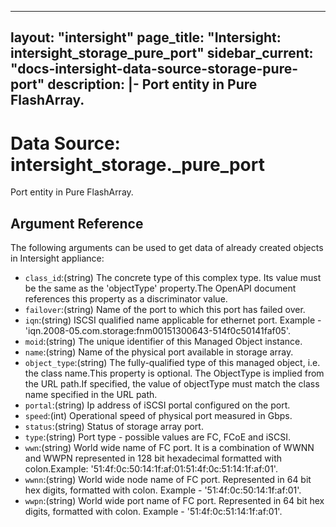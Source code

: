 
---
layout: "intersight"
page_title: "Intersight: intersight_storage_pure_port"
sidebar_current: "docs-intersight-data-source-storage-pure-port"
description: |-
Port entity in Pure FlashArray.
---

# Data Source: intersight_storage._pure_port
Port entity in Pure FlashArray.
## Argument Reference
The following arguments can be used to get data of already created objects in Intersight appliance:
* `class_id`:(string) The concrete type of this complex type. Its value must be the same as the 'objectType' property.The OpenAPI document references this property as a discriminator value. 
* `failover`:(string) Name of the port to which this port has failed over. 
* `iqn`:(string) ISCSI qualified name applicable for ethernet port. Example - 'iqn.2008-05.com.storage:fnm00151300643-514f0c50141faf05'. 
* `moid`:(string) The unique identifier of this Managed Object instance. 
* `name`:(string) Name of the physical port available in storage array. 
* `object_type`:(string) The fully-qualified type of this managed object, i.e. the class name.This property is optional. The ObjectType is implied from the URL path.If specified, the value of objectType must match the class name specified in the URL path. 
* `portal`:(string) Ip address of iSCSI portal configured on the port. 
* `speed`:(int) Operational speed of physical port measured in Gbps. 
* `status`:(string) Status of storage array port. 
* `type`:(string) Port type - possible values are FC, FCoE and iSCSI. 
* `wwn`:(string) World wide name of FC port. It is a combination of WWNN and WWPN represented in 128 bit hexadecimal formatted with colon.Example: '51:4f:0c:50:14:1f:af:01:51:4f:0c:51:14:1f:af:01'. 
* `wwnn`:(string) World wide node name of FC port. Represented in 64 bit hex digits, formatted with colon. Example - '51:4f:0c:50:14:1f:af:01'. 
* `wwpn`:(string) World wide port name of FC port. Represented in 64 bit hex digits, formatted with colon. Example - '51:4f:0c:51:14:1f:af:01'. 

